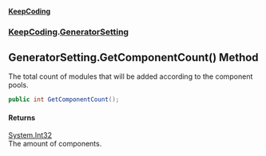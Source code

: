 #### [KeepCoding](index.md 'index')
### [KeepCoding](KeepCoding.md 'KeepCoding').[GeneratorSetting](KeepCoding_GeneratorSetting.md 'KeepCoding.GeneratorSetting')
## GeneratorSetting.GetComponentCount() Method
The total count of modules that will be added according to the component pools.  
```csharp
public int GetComponentCount();
```
#### Returns
[System.Int32](https://docs.microsoft.com/en-us/dotnet/api/System.Int32 'System.Int32')  
The amount of components.

